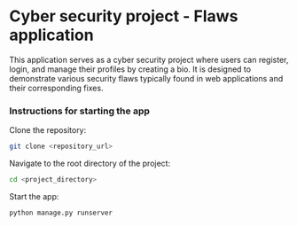 # Cyber security project - Flaws application

This application serves as a cyber security project where users can register, login, and manage their profiles by creating a bio. It is designed to demonstrate various security flaws typically found in web applications and their corresponding fixes.

### Instructions for starting the app

Clone the repository:

```bash
git clone <repository_url>
```

Navigate to the root directory of the project:

```bash
cd <project_directory>
```

Start the app:

```bash
python manage.py runserver
```